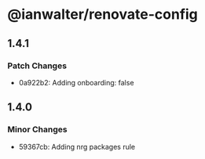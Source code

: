 # @ianwalter/renovate-config

## 1.4.1

### Patch Changes

- 0a922b2: Adding onboarding: false

## 1.4.0

### Minor Changes

- 59367cb: Adding nrg packages rule
